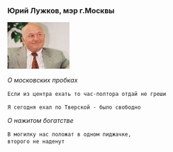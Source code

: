 <!--2016-09-30 21:28:24-->
### Юрий Лужков, мэр г.Москвы
<img src="./luzhkov.jpg">

*О московских пробках*

    Если из центра ехать то час-полтора отдай не греши

>  

    Я сегодня ехал по Тверской - было свободно

>  

*О нажитом богатстве*

    В могилку нас положат в одном пиджачке, 
    второго не наденут